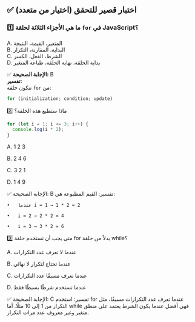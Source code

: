 ## ✅ اختبار قصير للتحقق (اختيار من متعدد)

### 1️⃣ ما هي الأجزاء الثلاثة لحلقة `for` في JavaScript؟

A. المتغير، القيمة، النتيجة  
B. البداية، المقارنة، التكرار  
C. الشرط، الفعل، الكسر  
D. بداية الحلقة، نهاية الحلقة، طباعة المتغير  

✅ **الإجابة الصحيحة:** B  
**تفسير:**  
تتكون حلقة `for` من:
```javascript
for (initialization; condition; update)
```
2️⃣ ماذا ستطبع هذه الحلقة؟
```javascript
for (let i = 1; i <= 3; i++) {
  console.log(i * 2);
}
```

A. 1 2 3

B. 2 4 6

C. 3 2 1

D. 1 4 9

✅ الإجابة الصحيحة: B
تفسير:
القيم المطبوعة هي:

	•	عندما i = 1 → 1 * 2 = 2

	•	i = 2 → 2 * 2 = 4

	•	i = 3 → 3 * 2 = 6

3️⃣ متى يجب أن تستخدم حلقة for بدلاً من حلقة while؟

A. عندما لا تعرف عدد التكرارات

B. عندما تحتاج لتكرار لا نهائي

C. عندما تعرف مسبقًا عدد التكرارات

D. عندما تستخدم شرطًا بسيطًا فقط

✅ الإجابة الصحيحة: C
تفسير:
استخدم for عندما تعرف عدد التكرارات مسبقًا، مثل التكرار من 1 إلى 10 مثلًا. أما while فهي أفضل عندما يكون الشرط يعتمد على منطق متغير وغير معروف عدد مرات التكرار.